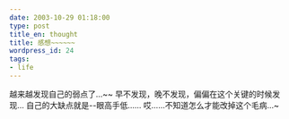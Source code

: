 ```yaml
---
date: 2003-10-29 01:18:00
type: post
title_en: thought
title: 感想~~~~~~
wordpress_id: 24
tags:
- life
---
```


越来越发现自己的弱点了...~~ 早不发现，晚不发现，偏偏在这个关键的时候发现... 自己的大缺点就是--眼高手低...... 哎......不知道怎么才能改掉这个毛病...~
